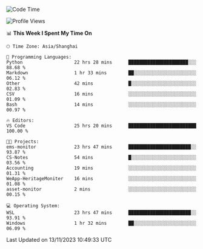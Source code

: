 <!--START_SECTION:waka-->
![Code Time](http://img.shields.io/badge/Code%20Time-1%2C366%20hrs%2026%20mins-blue)

![Profile Views](http://img.shields.io/badge/Profile%20Views-0-blue)

📊 **This Week I Spent My Time On** 

```text
🕑︎ Time Zone: Asia/Shanghai

💬 Programming Languages: 
Python                   22 hrs 28 mins      ██████████████████████░░░   88.68 % 
Markdown                 1 hr 33 mins        ██░░░░░░░░░░░░░░░░░░░░░░░   06.12 % 
Other                    42 mins             █░░░░░░░░░░░░░░░░░░░░░░░░   02.83 % 
CSV                      16 mins             ░░░░░░░░░░░░░░░░░░░░░░░░░   01.09 % 
Bash                     14 mins             ░░░░░░░░░░░░░░░░░░░░░░░░░   00.97 % 

🔥 Editors: 
VS Code                  25 hrs 20 mins      █████████████████████████   100.00 % 

🐱‍💻 Projects: 
ems-monitor              23 hrs 47 mins      ███████████████████████░░   93.87 % 
CS-Notes                 54 mins             █░░░░░░░░░░░░░░░░░░░░░░░░   03.56 % 
Accounting               19 mins             ░░░░░░░░░░░░░░░░░░░░░░░░░   01.31 % 
WeApp-HeritageMoniter    16 mins             ░░░░░░░░░░░░░░░░░░░░░░░░░   01.08 % 
asset-monitor            2 mins              ░░░░░░░░░░░░░░░░░░░░░░░░░   00.15 % 

💻 Operating System: 
WSL                      23 hrs 47 mins      ███████████████████████░░   93.91 % 
Windows                  1 hr 32 mins        ██░░░░░░░░░░░░░░░░░░░░░░░   06.09 % 
```


 Last Updated on 13/11/2023 10:49:33 UTC
<!--END_SECTION:waka-->